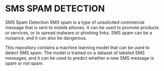 # SMS SPAM DETECTION

SMS Spam Detection
SMS spam is a type of unsolicited commercial message that is sent to mobile phones. It can be used to promote products or services, or to spread malware or phishing links. SMS spam can be a nuisance, and it can also be dangerous.

This repository contains a machine learning model that can be used to detect SMS spam. The model is trained on a dataset of labeled SMS messages, and it can be used to predict whether a new SMS message is spam or not spam.
